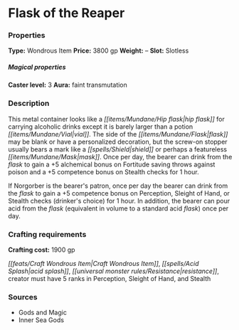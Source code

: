 ﻿---
Title: "Flask of the Reaper"
Type: "Wondrous Item"
Price: "3800 gp"
Weight: "–"
Slot: "Slotless"
Caster level: "3"
Aura: "faint transmutation"
Description: |
  "This metal container looks like a hip flask for carrying alcoholic drinks except it is barely larger than a potion vial. The side of the flask may be blank or have a personalized decoration, but the screw-on stopper usually bears a mark like a shield or perhaps a featureless mask. Once per day, the bearer can drink from the flask to gain a +5 alchemical bonus on Fortitude saving throws against poison and a +5 competence bonus on Stealth checks for 1 hour.
  If Norgorber is the bearer's patron, once per day the bearer can drink from the flask to gain a +5 competence bonus on Perception, Sleight of Hand, or Stealth checks (drinker's choice) for 1 hour. In addition, the bearer can pour acid from the flask (equivalent in volume to a standard acid flask) once per day."
Crafting cost: "1900 gp"
Sources: "['Gods and Magic', 'Inner Sea Gods']"
---

# Flask of the Reaper

### Properties

**Type:** Wondrous Item **Price:** 3800 gp **Weight:** – **Slot:** Slotless

##### Magical properties

**Caster level:** 3 **Aura:** faint transmutation

### Description

This metal container looks like a _[[items/Mundane/Hip flask|hip flask]]_ for carrying alcoholic drinks except it is barely larger than a potion _[[items/Mundane/Vial|vial]]_. The side of the _[[items/Mundane/Flask|flask]]_ may be blank or have a personalized decoration, but the screw-on stopper usually bears a mark like a _[[spells/Shield|shield]]_ or perhaps a featureless _[[items/Mundane/Mask|mask]]_. Once per day, the bearer can drink from the _flask_ to gain a +5 alchemical bonus on Fortitude saving throws against poison and a +5 competence bonus on Stealth checks for 1 hour.

If Norgorber is the bearer's patron, once per day the bearer can drink from the _flask_ to gain a +5 competence bonus on Perception, Sleight of Hand, or Stealth checks (drinker's choice) for 1 hour. In addition, the bearer can pour acid from the _flask_ (equivalent in volume to a standard acid _flask_) once per day.

### Crafting requirements

**Crafting cost:** 1900 gp

_[[feats/Craft Wondrous Item|Craft Wondrous Item]]_, _[[spells/Acid Splash|acid splash]]_, _[[universal monster rules/Resistance|resistance]]_, creator must have 5 ranks in Perception, Sleight of Hand, and Stealth

### Sources

* Gods and Magic
* Inner Sea Gods